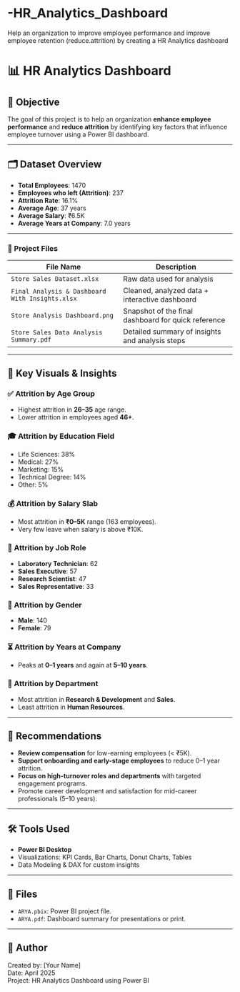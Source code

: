 # -HR_Analytics_Dashboard
Help an organization to improve employee performance and improve employee retention (reduce.attrition) by creating a HR Analytics dashboard

# 📊 HR Analytics Dashboard

## 🎯 Objective
The goal of this project is to help an organization **enhance employee performance** and **reduce attrition** by identifying key factors that influence employee turnover using a Power BI dashboard.

---

## 🗂️ Dataset Overview

- **Total Employees**: 1470  
- **Employees who left (Attrition)**: 237  
- **Attrition Rate**: 16.1%  
- **Average Age**: 37 years  
- **Average Salary**: ₹6.5K  
- **Average Years at Company**: 7.0 years

---

### 📁 Project Files

| File Name                                        | Description                                                 |
|--------------------------------------------------|-------------------------------------------------------------|
| `Store Sales Dataset.xlsx`                       | Raw data used for analysis                                  |
| `Final Analysis & Dashboard With Insights.xlsx`  | Cleaned, analyzed data + interactive dashboard              |
| `Store Analysis Dashboard.png`                   | Snapshot of the final dashboard for quick reference         |
| `Store Sales Data Analysis Summary.pdf`          | Detailed summary of insights and analysis steps             |

---

## 📌 Key Visuals & Insights

### ✅ Attrition by Age Group
- Highest attrition in **26–35** age range.
- Lower attrition in employees aged **46+**.

### 🎓 Attrition by Education Field
- Life Sciences: 38%  
- Medical: 27%  
- Marketing: 15%  
- Technical Degree: 14%  
- Other: 5%

### 💰 Attrition by Salary Slab
- Most attrition in **₹0–5K** range (163 employees).
- Very few leave when salary is above ₹10K.

### 👔 Attrition by Job Role
- **Laboratory Technician**: 62  
- **Sales Executive**: 57  
- **Research Scientist**: 47  
- **Sales Representative**: 33

### 👥 Attrition by Gender
- **Male**: 140  
- **Female**: 79

### ⏳ Attrition by Years at Company
- Peaks at **0–1 years** and again at **5–10 years**.

### 🏢 Attrition by Department
- Most attrition in **Research & Development** and **Sales**.
- Least attrition in **Human Resources**.

---

## 🧠 Recommendations

- **Review compensation** for low-earning employees (< ₹5K).
- **Support onboarding and early-stage employees** to reduce 0–1 year attrition.
- **Focus on high-turnover roles and departments** with targeted engagement programs.
- Promote career development and satisfaction for mid-career professionals (5–10 years).

---

## 🛠️ Tools Used
- **Power BI Desktop**
- Visualizations: KPI Cards, Bar Charts, Donut Charts, Tables
- Data Modeling & DAX for custom insights

---

## 📁 Files
- `ARYA.pbix`: Power BI project file.
- `ARYA.pdf`: Dashboard summary for presentations or print.

---

## 📌 Author
Created by: [Your Name]  
Date: April 2025  
Project: HR Analytics Dashboard using Power BI
